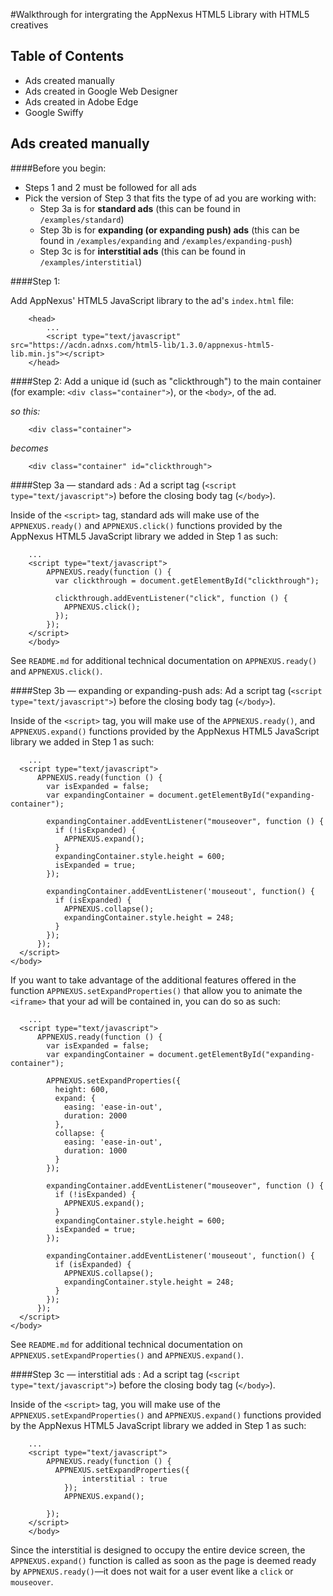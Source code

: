 #Walkthrough for intergrating the AppNexus HTML5 Library with HTML5 creatives

## Table of Contents
- Ads created manually
- Ads created in Google Web Designer
- Ads created in Adobe Edge
- Google Swiffy

## Ads created manually

####Before you begin:
- Steps 1 and 2 must be followed for all ads
- Pick the version of Step 3 that fits the type of ad you are working with:
	- Step 3a is for __standard ads__ (this can be found in `/examples/standard`)
	- Step 3b is for __expanding (or expanding push) ads__ (this can be found in `/examples/expanding` and `/examples/expanding-push`)
	- Step 3c is for __interstitial ads__ (this can be found in `/examples/interstitial`)

####Step 1:

Add AppNexus' HTML5 JavaScript library to the ad's `index.html` file:

```	
	<head>
		...
		<script type="text/javascript" src="https://acdn.adnxs.com/html5-lib/1.3.0/appnexus-html5-lib.min.js"></script>
	</head>
```

####Step 2:
Add a unique id (such as "clickthrough") to the main container (for example: `<div class="container">`), or the `<body>`, of the ad.

_so this:_

```
	<div class="container">
```
_becomes_

```
	<div class="container" id="clickthrough">
```
####Step 3a — standard ads :
Ad a script tag (`<script type="text/javascript">`) before the closing body tag (`</body>`).

Inside of the `<script>` tag, standard ads will make use of the `APPNEXUS.ready()` and `APPNEXUS.click()` functions provided by the AppNexus HTML5 JavaScript library we added in Step 1 as such:

```	
	...
    <script type="text/javascript">
        APPNEXUS.ready(function () {
          var clickthrough = document.getElementById("clickthrough");

          clickthrough.addEventListener("click", function () {
            APPNEXUS.click();
          });
        });
    </script>
    </body>
```

See `README.md` for additional technical documentation on `APPNEXUS.ready()` and `APPNEXUS.click()`. 

####Step 3b — expanding or expanding-push ads:
Ad a script tag (`<script type="text/javascript">`) before the closing body tag (`</body>`).

Inside of the `<script>` tag, you will make use of the `APPNEXUS.ready()`, and `APPNEXUS.expand()` functions provided by the AppNexus HTML5 JavaScript library we added in Step 1 as such:

```	
	...
  <script type="text/javascript">
      APPNEXUS.ready(function () {
        var isExpanded = false;
        var expandingContainer = document.getElementById("expanding-container");

        expandingContainer.addEventListener("mouseover", function () {
          if (!isExpanded) { 
            APPNEXUS.expand();
          }
          expandingContainer.style.height = 600;
          isExpanded = true;
        });

        expandingContainer.addEventListener('mouseout', function() {
          if (isExpanded) {
            APPNEXUS.collapse();
            expandingContainer.style.height = 248;
          }
        });
      });
  </script>
</body>
```


If you want to take advantage of the additional features offered in the function `APPNEXUS.setExpandProperties()` that allow you to animate the `<iframe>` that your ad will be contained in, you can do so as such:

```	
	...
  <script type="text/javascript">
      APPNEXUS.ready(function () {
        var isExpanded = false;
        var expandingContainer = document.getElementById("expanding-container");

        APPNEXUS.setExpandProperties({
          height: 600,
          expand: {
            easing: 'ease-in-out',
            duration: 2000
          },
          collapse: {
            easing: 'ease-in-out',
            duration: 1000
          }
        });

        expandingContainer.addEventListener("mouseover", function () {
          if (!isExpanded) { 
            APPNEXUS.expand();
          }
          expandingContainer.style.height = 600;
          isExpanded = true;
        });

        expandingContainer.addEventListener('mouseout', function() {
          if (isExpanded) {
            APPNEXUS.collapse();
            expandingContainer.style.height = 248;
          }
        });
      });
  </script>
</body>
```
See `README.md` for additional technical documentation on `APPNEXUS.setExpandProperties()` and `APPNEXUS.expand()`. 

####Step 3c — interstitial ads :
Ad a script tag (`<script type="text/javascript">`) before the closing body tag (`</body>`).

Inside of the `<script>` tag, you will make use of the `APPNEXUS.setExpandProperties()` and `APPNEXUS.expand()` functions provided by the AppNexus HTML5 JavaScript library we added in Step 1 as such:

```	
	...
    <script type="text/javascript">
        APPNEXUS.ready(function () {
          APPNEXUS.setExpandProperties({
    			interstitial : true
  			});
			APPNEXUS.expand();

        });
    </script>
    </body>
```

Since the interstitial is designed to occupy the entire device screen, the `APPNEXUS.expand()` function is called as soon as the page is deemed ready by `APPNEXUS.ready()`—it does not wait for a user event like a `click` or `mouseover`.
